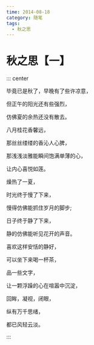 ```yaml
---
time: 2014-08-18
category: 随笔
tags:
  - 秋之思
---
```


# 秋之思【一】

::: center

毕竟已是秋了，早晚有了些许凉意，

但正午的阳光还有些强烈，

仿佛夏的余热还没有散去。

八月桂花香馨远，

那丝丝缕缕的香沁人心脾，

那浅浅淡雅能瞬间饱满单薄的心，

让内心喜悦如莲。

燥热了一夏，

时光终于慢了下来，

慢得仿佛能抓住岁月的脚步;

日子终于静了下来，

静的仿佛能听见花开的声音。

喜欢这样安恬的静好，

可以坐下来喝一杯茶，

品一些文字，

让一颗浮躁的心在喧嚣中沉淀，

回眸，凝视，闭眼，

纵有万千思绪，

都已风轻云淡。

:::
